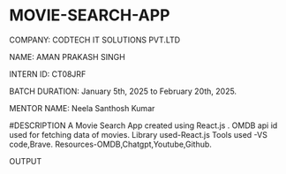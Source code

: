 # MOVIE-SEARCH-APP

COMPANY: CODTECH IT SOLUTIONS PVT.LTD

NAME: AMAN PRAKASH SINGH

INTERN ID: CT08JRF

BATCH DURATION: January 5th, 2025 to February 20th, 2025.

MENTOR NAME: Neela Santhosh Kumar

#DESCRIPTION A Movie Search App created using React.js . OMDB api id used for fetching data of movies. Library used-React.js Tools used -VS code,Brave. Resources-OMDB,Chatgpt,Youtube,Github.

OUTPUT

